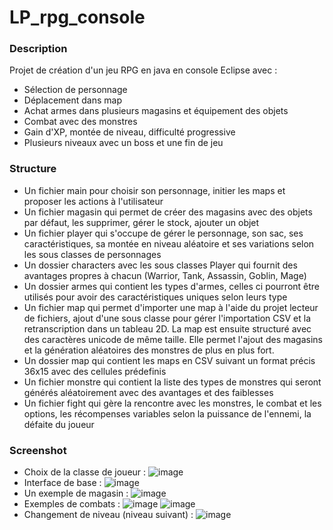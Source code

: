 # LP_rpg_console
### Description
Projet de création d'un jeu RPG en java en console Eclipse avec :  
- Sélection de personnage
- Déplacement dans map
- Achat armes dans plusieurs magasins et équipement des objets
- Combat avec des monstres
- Gain d'XP, montée de niveau, difficulté progressive
- Plusieurs niveaux avec un boss et une fin de jeu
### Structure
- Un fichier main pour choisir son personnage, initier les maps et proposer les actions à l'utilisateur
- Un fichier magasin qui permet de créer des magasins avec des objets par défaut, les supprimer, gérer le stock, ajouter un objet
- Un fichier player qui s'occupe de gérer le personnage, son sac, ses caractéristiques, sa montée en niveau aléatoire et ses variations selon les sous classes de personnages
- Un dossier characters avec les sous classes Player qui fournit des avantages propres à chacun (Warrior, Tank, Assassin, Goblin, Mage)
- Un dossier armes qui contient les types d'armes, celles ci pourront être utilisés pour avoir des caractéristiques uniques selon leurs type
- Un fichier map qui permet d'importer une map à l'aide du projet lecteur de fichiers, ajout d'une sous classe pour gérer l'importation CSV et la retranscription dans un tableau 2D. La map est ensuite structuré avec des caractères unicode de même taille. Elle permet l'ajout des magasins et la génération aléatoires des monstres de plus en plus fort.
- Un dossier map qui contient les maps en CSV suivant un format précis 36x15 avec des cellules prédefinis
- Un fichier monstre qui contient la liste des types de monstres qui seront générés aléatoirement avec des avantages et des faiblesses
- Un fichier fight qui gère la rencontre avec les monstres, le combat et les options, les récompenses variables selon la puissance de l'ennemi, la défaite du joueur
### Screenshot
- Choix de la classe de joueur :
![image](https://github.com/teddyfresnes/LP_rpg_console/assets/80900011/4d5285de-1fd8-4228-b98f-8bb7b25628db)
- Interface de base :
![image](https://github.com/teddyfresnes/LP_rpg_console/assets/80900011/1b046dc2-1e8a-42c0-8577-f80dd2546321)  
- Un exemple de magasin :
![image](https://github.com/teddyfresnes/LP_rpg_console/assets/80900011/e08cdd34-de98-4ccb-8883-fc3671a2f58f)
- Exemples de combats :
![image](https://github.com/teddyfresnes/LP_rpg_console/assets/80900011/24ba5705-f3dc-4cf3-a515-19b2319d3389)
![image](https://github.com/teddyfresnes/LP_rpg_console/assets/80900011/aa34a30b-c8e2-447a-8b50-977c91de62d5)
- Changement de niveau (niveau suivant) :
![image](https://github.com/teddyfresnes/LP_rpg_console/assets/80900011/3fd74703-01fd-4340-ae29-11a33510b406)

